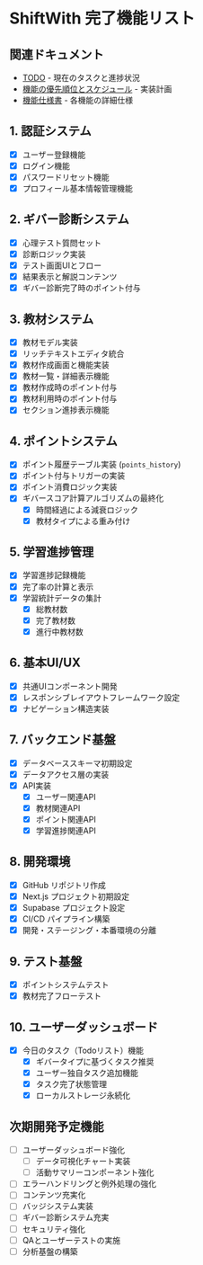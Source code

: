 # ShiftWith 完了機能リスト

## 関連ドキュメント

- [TODO](./01_TODO.md) - 現在のタスクと進捗状況
- [機能の優先順位とスケジュール](../01_プロジェクト概要/04_機能の優先順位とスケジュール.md) - 実装計画
- [機能仕様書](../01_プロジェクト概要/02_機能仕様書.md) - 各機能の詳細仕様

## 1. 認証システム
- [x] ユーザー登録機能
- [x] ログイン機能
- [x] パスワードリセット機能
- [x] プロフィール基本情報管理機能

## 2. ギバー診断システム
- [x] 心理テスト質問セット
- [x] 診断ロジック実装
- [x] テスト画面UIとフロー
- [x] 結果表示と解説コンテンツ
- [x] ギバー診断完了時のポイント付与

## 3. 教材システム
- [x] 教材モデル実装
- [x] リッチテキストエディタ統合
- [x] 教材作成画面と機能実装
- [x] 教材一覧・詳細表示機能
- [x] 教材作成時のポイント付与
- [x] 教材利用時のポイント付与
- [x] セクション進捗表示機能

## 4. ポイントシステム
- [x] ポイント履歴テーブル実装 (`points_history`)
- [x] ポイント付与トリガーの実装
- [x] ポイント消費ロジック実装
- [x] ギバースコア計算アルゴリズムの最終化
  - [x] 時間経過による減衰ロジック
  - [x] 教材タイプによる重み付け

## 5. 学習進捗管理
- [x] 学習進捗記録機能
- [x] 完了率の計算と表示
- [x] 学習統計データの集計
  - [x] 総教材数
  - [x] 完了教材数
  - [x] 進行中教材数

## 6. 基本UI/UX
- [x] 共通UIコンポーネント開発
- [x] レスポンシブレイアウトフレームワーク設定
- [x] ナビゲーション構造実装

## 7. バックエンド基盤
- [x] データベーススキーマ初期設定
- [x] データアクセス層の実装
- [x] API実装
  - [x] ユーザー関連API
  - [x] 教材関連API
  - [x] ポイント関連API
  - [x] 学習進捗関連API

## 8. 開発環境
- [x] GitHub リポジトリ作成
- [x] Next.js プロジェクト初期設定
- [x] Supabase プロジェクト設定
- [x] CI/CD パイプライン構築
- [x] 開発・ステージング・本番環境の分離

## 9. テスト基盤
- [x] ポイントシステムテスト
- [x] 教材完了フローテスト

## 10. ユーザーダッシュボード
- [x] 今日のタスク（Todoリスト）機能
  - [x] ギバータイプに基づくタスク推奨
  - [x] ユーザー独自タスク追加機能
  - [x] タスク完了状態管理
  - [x] ローカルストレージ永続化

## 次期開発予定機能
- [ ] ユーザーダッシュボード強化
  - [ ] データ可視化チャート実装
  - [ ] 活動サマリーコンポーネント強化
- [ ] エラーハンドリングと例外処理の強化
- [ ] コンテンツ充実化
- [ ] バッジシステム実装
- [ ] ギバー診断システム充実
- [ ] セキュリティ強化
- [ ] QAとユーザーテストの実施
- [ ] 分析基盤の構築 